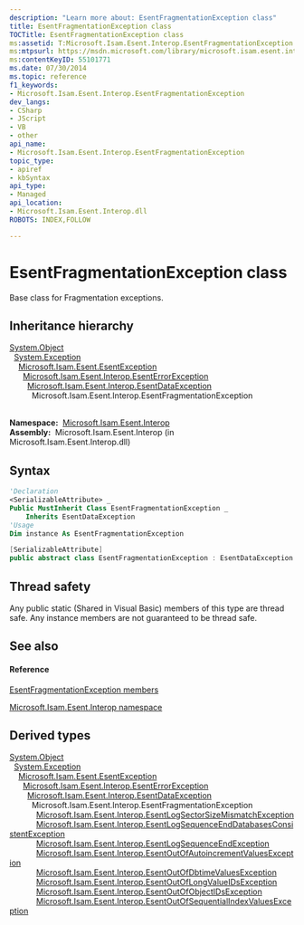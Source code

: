 ```yaml
---
description: "Learn more about: EsentFragmentationException class"
title: EsentFragmentationException class
TOCTitle: EsentFragmentationException class
ms:assetid: T:Microsoft.Isam.Esent.Interop.EsentFragmentationException
ms:mtpsurl: https://msdn.microsoft.com/library/microsoft.isam.esent.interop.esentfragmentationexception(v=EXCHG.10)
ms:contentKeyID: 55101771
ms.date: 07/30/2014
ms.topic: reference
f1_keywords:
- Microsoft.Isam.Esent.Interop.EsentFragmentationException
dev_langs:
- CSharp
- JScript
- VB
- other
api_name: 
- Microsoft.Isam.Esent.Interop.EsentFragmentationException
topic_type: 
- apiref
- kbSyntax
api_type: 
- Managed
api_location: 
- Microsoft.Isam.Esent.Interop.dll
ROBOTS: INDEX,FOLLOW

---
```


# EsentFragmentationException class

Base class for Fragmentation exceptions.

## Inheritance hierarchy

[System.Object](/dotnet/api/system.object)  
  [System.Exception](/dotnet/api/system.exception)  
    [Microsoft.Isam.Esent.EsentException](./esentexception-class.md)  
      [Microsoft.Isam.Esent.Interop.EsentErrorException](./esenterrorexception-class.md)  
        [Microsoft.Isam.Esent.Interop.EsentDataException](./esentdataexception-class.md)  
          Microsoft.Isam.Esent.Interop.EsentFragmentationException  
            

**Namespace:**  [Microsoft.Isam.Esent.Interop](./microsoft.isam.esent.interop-namespace.md)  
**Assembly:**  Microsoft.Isam.Esent.Interop (in Microsoft.Isam.Esent.Interop.dll)

## Syntax

``` vb
'Declaration
<SerializableAttribute> _
Public MustInherit Class EsentFragmentationException _
    Inherits EsentDataException
'Usage
Dim instance As EsentFragmentationException
```

``` csharp
[SerializableAttribute]
public abstract class EsentFragmentationException : EsentDataException
```

## Thread safety

Any public static (Shared in Visual Basic) members of this type are thread safe. Any instance members are not guaranteed to be thread safe.

## See also

#### Reference

[EsentFragmentationException members](./esentfragmentationexception-members.md)

[Microsoft.Isam.Esent.Interop namespace](./microsoft.isam.esent.interop-namespace.md)

## Derived types

[System.Object](/dotnet/api/system.object)  
  [System.Exception](/dotnet/api/system.exception)  
    [Microsoft.Isam.Esent.EsentException](./esentexception-class.md)  
      [Microsoft.Isam.Esent.Interop.EsentErrorException](./esenterrorexception-class.md)  
        [Microsoft.Isam.Esent.Interop.EsentDataException](./esentdataexception-class.md)  
          Microsoft.Isam.Esent.Interop.EsentFragmentationException  
            [Microsoft.Isam.Esent.Interop.EsentLogSectorSizeMismatchException](dn334646\(v=exchg.10\).md)  
            [Microsoft.Isam.Esent.Interop.EsentLogSequenceEndDatabasesConsistentException](dn334651\(v=exchg.10\).md)  
            [Microsoft.Isam.Esent.Interop.EsentLogSequenceEndException](dn334652\(v=exchg.10\).md)  
            [Microsoft.Isam.Esent.Interop.EsentOutOfAutoincrementValuesException](dn319752\(v=exchg.10\).md)  
            [Microsoft.Isam.Esent.Interop.EsentOutOfDbtimeValuesException](dn319775\(v=exchg.10\).md)  
            [Microsoft.Isam.Esent.Interop.EsentOutOfLongValueIDsException](dn319790\(v=exchg.10\).md)  
            [Microsoft.Isam.Esent.Interop.EsentOutOfObjectIDsException](dn319746\(v=exchg.10\).md)  
            [Microsoft.Isam.Esent.Interop.EsentOutOfSequentialIndexValuesException](dn319807\(v=exchg.10\).md)
